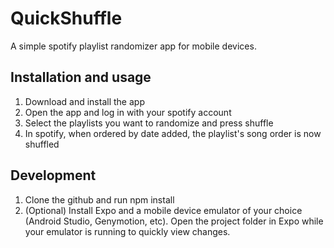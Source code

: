 # QuickShuffle 

A simple spotify playlist randomizer app for mobile devices.
 
## Installation and usage
1. Download and install the app
2. Open the app and log in with your spotify account
3. Select the playlists you want to randomize and press shuffle
4. In spotify, when ordered by date added, the playlist's song order is now shuffled

## Development
1. Clone the github and run npm install
2. (Optional) Install Expo and a mobile device emulator of your choice (Android Studio, Genymotion, etc). Open the project folder in Expo while your emulator is running to quickly view changes.
